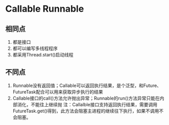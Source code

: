 # Callable Runnable
## 相同点
1. 都是接口
2. 都可以编写多线程程序
3. 都采用Thread.start()启动线程


## 不同点
1. Runnable没有返回值；Callable可以返回执行结果，是个泛型，和Future、FutureTask配合可以用来获取异步执行的结果
2. Callable接口的call()方法允许抛出异常；Runnable的run()方法异常只能在内部消化，不能往上继续抛
注：Callalble接口支持返回执行结果，需要调用FutureTask.get()得到，此方法会阻塞主进程的继续往下执行，如果不调用不会阻塞。